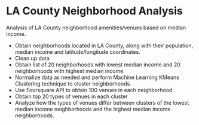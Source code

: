 # LA County Neighborhood Analysis
Analysis of LA County neighborhood amenities/venues based on median income. 

- Obtain neighborhoods located in LA County, along with their population, median income and latitude/longitude coordinates. 
- Clean up data
- Obtain list of 20 neighborhoods with lowest median income and 20 neighborhoods with highest median income
- Normalize data as needed and perform Machine Learning KMeans Clustering technique to cluster neighborhoods. 
- Use Foursquare API to obtain 100 venues in each neighborhood.
- Obtain top 20 types of venues in each cluster
- Analyze how the types of venues differ between clusters of the lowest median income neighborhoods and the highest median income neighborhoods.
